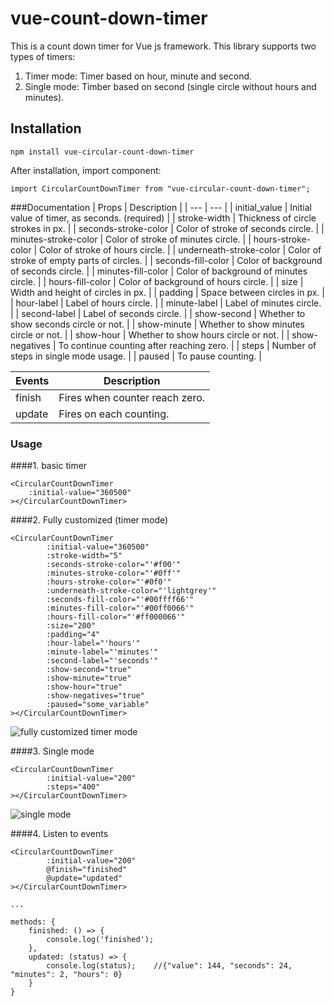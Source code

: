 # vue-count-down-timer
This is a count down timer for Vue js framework. This library supports two types of timers:
1. Timer mode: Timer based on hour, minute and second.
2. Single mode: Timber based on second (single circle without hours and minutes).
## Installation
```
npm install vue-circular-count-down-timer
```
After installation, import component:
```
import CircularCountDownTimer from "vue-circular-count-down-timer";
```

###Documentation
| Props | Description |
| --- | --- |
| initial_value | Initial value of timer, as seconds. (required) |
| stroke-width | Thickness of circle strokes in px. |
| seconds-stroke-color | Color of stroke of seconds circle. |
| minutes-stroke-color | Color of stroke of minutes circle. |
| hours-stroke-color | Color of stroke of hours circle. |
| underneath-stroke-color | Color of stroke of empty parts of circles. |
| seconds-fill-color | Color of background of seconds circle. |
| minutes-fill-color | Color of background of minutes circle. |
| hours-fill-color | Color of background of hours circle. |
| size | Width and height of circles in px. |
| padding | Space between circles in px. |
| hour-label | Label of hours circle.  |
| minute-label | Label of minutes circle. |
| second-label | Label of seconds circle. |
| show-second | Whether to show seconds circle or not. |
| show-minute | Whether to show minutes circle or not. |
| show-hour | Whether to show hours circle or not. |
| show-negatives | To continue counting after reaching zero. |
| steps | Number of steps in single mode usage. |
| paused | To pause counting. |

| Events | Description |
| --- | --- |
| finish | Fires when counter reach zero. |
| update | Fires on each counting. |

### Usage
####1. basic timer
```
<CircularCountDownTimer
    :initial-value="360500"
></CircularCountDownTimer>
```

####2. Fully customized (timer mode)
```
<CircularCountDownTimer
        :initial-value="360500"
        :stroke-width="5"
        :seconds-stroke-color="'#f00'"
        :minutes-stroke-color="'#0ff'"
        :hours-stroke-color="'#0f0'"
        :underneath-stroke-color="'lightgrey'"
        :seconds-fill-color="'#00ffff66'"
        :minutes-fill-color="'#00ff0066'"
        :hours-fill-color="'#ff000066'"
        :size="200"
        :padding="4"
        :hour-label="'hours'"
        :minute-label="'minutes'"
        :second-label="'seconds'"
        :show-second="true"
        :show-minute="true"
        :show-hour="true"
        :show-negatives="true"
        :paused="some_variable"
></CircularCountDownTimer>
```

![fully customized timer mode](https://raw.githubusercontent.com/aanoorzaie/vue-circular-count-down-timer/raw/1.png)

####3. Single mode
```
<CircularCountDownTimer
        :initial-value="200"
        :steps="400"
></CircularCountDownTimer>
```

![single mode](https://raw.githubusercontent.com/aanoorzaie/vue-circular-count-down-timer/raw/2.png)


####4. Listen to events
````
<CircularCountDownTimer
        :initial-value="200"
        @finish="finished"
        @update="updated"
></CircularCountDownTimer>

...

methods: {
    finished: () => {
        console.log('finished');
    },
    updated: (status) => {
        console.log(status);    //{"value": 144, "seconds": 24, "minutes": 2, "hours": 0}
    }
}
````